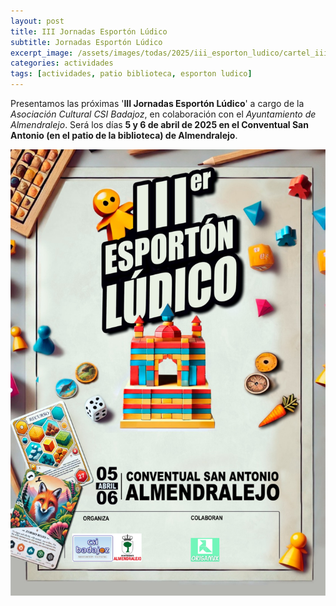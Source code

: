 ```yaml
---
layout: post
title: III Jornadas Esportón Lúdico
subtitle: Jornadas Esportón Lúdico
excerpt_image: /assets/images/todas/2025/iii_esporton_ludico/cartel_iii_esporton_ludico.png
categories: actividades
tags: [actividades, patio biblioteca, esporton ludico]
---
```


Presentamos las próximas '<b>III Jornadas Esportón Lúdico</b>' a cargo de la <i>Asociación Cultural CSI Badajoz</i>, en colaboración con el <i>Ayuntamiento de Almendralejo</i>. Será los días <b>5 y 6 de abril de 2025 en el Conventual San Antonio (en el patio de la biblioteca) de Almendralejo</b>.

![banner](/assets/images/todas/2025/iii_esporton_ludico/cartel_iii_esporton_ludico.png)